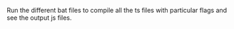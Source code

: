 Run the different bat files to compile all the ts files with particular flags and see the output js files. 
